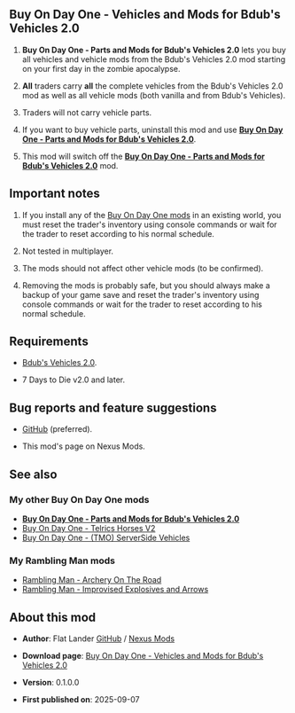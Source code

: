 ## Buy On Day One - Vehicles and Mods for Bdub's Vehicles 2.0

1. **Buy On Day One - Parts and Mods for Bdub's Vehicles 2.0** lets you buy all vehicles and vehicle mods from the Bdub's Vehicles 2.0 mod starting on your first day in the zombie apocalypse.

2. **All** traders carry **all** the complete vehicles from the Bdub's Vehicles 2.0 mod as well as all vehicle mods (both vanilla and from Bdub's Vehicles).

3. Traders will not carry vehicle parts. 

4. If you want to buy vehicle parts, uninstall this mod and use [**Buy On Day One - Parts and Mods for Bdub's Vehicles 2.0**](https://www.nexusmods.com/7daystodie/mods/8566).

5. This mod will switch off the [**Buy On Day One - Parts and Mods for Bdub's Vehicles 2.0**](https://www.nexusmods.com/7daystodie/mods/8566) mod. 
## Important notes

1. If you install any of the [Buy On Day One mods](https://next.nexusmods.com/profile/flatlanderone/mods) in an existing world, you must reset the trader's inventory using console commands or wait for the trader to reset according to his normal schedule.

2. Not tested in multiplayer.

3. The mods should not affect other vehicle mods (to be confirmed).

4. Removing the mods is probably safe, but you should always make a backup of your game save and reset the trader's inventory using console commands or wait for the trader to reset according to his normal schedule.

## Requirements

- [Bdub's Vehicles 2.0](https://www.nexusmods.com/7daystodie/mods/342).

- 7 Days to Die v2.0 and later.

## Bug reports and feature suggestions

- [GitHub](https://github.com/flatlanderone/flatlander-releases/issues) (preferred).

- This mod's page on Nexus Mods.

## See also
### My other Buy On Day One mods
- [**Buy On Day One - Parts and Mods for Bdub's Vehicles 2.0**](https://www.nexusmods.com/7daystodie/mods/8566)
- [Buy On Day One - Telrics Horses V2](https://www.nexusmods.com/7daystodie/mods/8371)
- [Buy On Day One - (TMO) ServerSide Vehicles](https://www.nexusmods.com/7daystodie/mods/8378)

### My Rambling Man mods 
- [Rambling Man - Archery On The Road](https://www.nexusmods.com/7daystodie/mods/8512)
- [Rambling Man - Improvised Explosives and Arrows](https://www.nexusmods.com/7daystodie/mods/8456)

## About this mod
- **Author**: Flat Lander [GitHub](https://github.com/flatlanderone/flatlander-releases) / [Nexus Mods](https://next.nexusmods.com/profile/flatlanderone)

- **Download page**: [Buy On Day One - Vehicles and Mods for Bdub's Vehicles 2.0](https://www.nexusmods.com/7daystodie/mods/8565)

- **Version**: 0.1.0.0

- **First published on**: 2025-09-07


